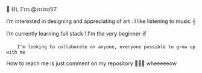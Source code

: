 💃 ℍ𝕚, 𝕀’𝕞 @𝕞𝕚𝕟𝕚𝟡𝟟

  
   I’m interested in designing and appreciating of art . I like listening to music 𝄠
   
 I’m currently learning full stack ! I'm the very beginner ✌
  
        I’m looking to collaborate on anyone, everyone possible to grow up with me

How to reach me is just comment on my repository 🤸🏼‍♂️ wheeeeeow

<!---
mini97/mini97 is a ✨ special ✨ repository because its `README.md` (this file) appears on your GitHub profile.
You can click the Preview link to take a look at your changes.
--->
